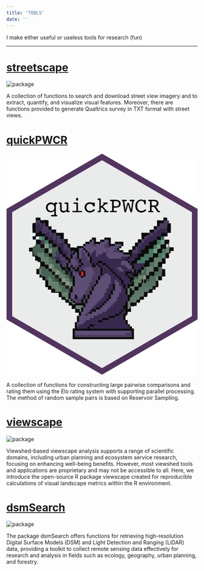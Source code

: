 ```yaml
---
title: 'TOOLS'
date: ''
---
```

I make either useful or useless tools for research (fun)

<div class="splitline">
  <hr>
</div>

<div class="pagecard">

# [streetscape](https://github.com/land-info-lab/streetscape)
![package](https://raw.githubusercontent.com/land-info-lab/streetscape/main/images/streetscape_hex.png)

A collection of functions to search and download street view imagery  and to extract, quantify, and visualize visual features. Moreover, there are functions provided to generate Qualtrics survey in TXT format with street views.

</div>

<div class="pagecard">

# [quickPWCR](https://github.com/billbillbilly/quickPWCR)
![package](https://raw.githubusercontent.com/billbillbilly/quickPWCR/main/quickpwcr_hex.png)

A collection of functions for constructing large pairwise comparisons and rating them using the Elo rating system with supporting parallel processing. The method of random sample pairs is based on Reservoir Sampling.

</div>

<div class="pagecard">

# [viewscape](https://github.com/land-info-lab/viewscape)
![package](https://raw.githubusercontent.com/land-info-lab/viewscape/294ce6848e4dbeb4572b157b20455141613c4a00/viewscape_hex-01.png)

Viewshed-based viewscape analysis supports a range of scientific domains, including urban planning and ecosystem service research, focusing on enhancing well-being benefits. However, most viewshed tools and applications are proprietary and may not be accessible to all. Here, we introduce the open-source R package viewscape created for reproducible calculations of visual landscape metrics within the R environment.

</div>

<div class="pagecard">

# [dsmSearch](https://github.com/land-info-lab/dsmSearch)
![package](https://raw.githubusercontent.com/land-info-lab/dsmSearch/master/dsmsearch_hex-02.png)

The package dsmSearch offers functions for retrieving high-resolution Digital Surface Models (DSM) and Light Detection and Ranging (LiDAR) data, providing a toolkit to collect remote sensing data effectively for research and analysis in fields such as ecology, geography, urban planning, and forestry.

</div>
